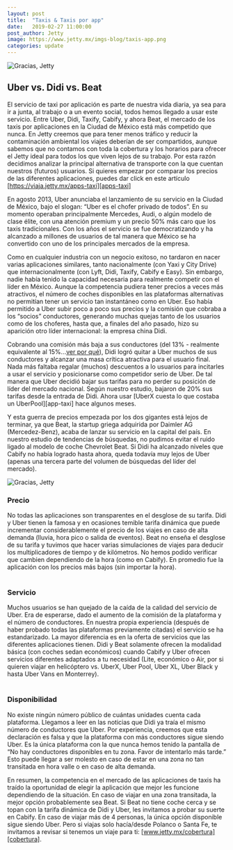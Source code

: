 ```yaml
---
layout: post
title:  "Taxis & Taxis por app"
date:   2019-02-27 11:00:00
post_author: Jetty
image: https://www.jetty.mx/imgs-blog/taxis-app.png
categories: update
---
```

![Gracias, Jetty]({{site.baseurl}}/imgs-blog/taxis-app.png)

<h2>Uber vs. Didi vs. Beat</h2>

El servicio de taxi por aplicación es parte de nuestra vida diaria, ya sea para ir a junta, al trabajo o a un evento social, todos hemos llegado a usar este servicio. Entre Uber, Didi, Taxify, Cabify, y ahora Beat, el mercado de los taxis por aplicaciones en la Ciudad de México está más competido que nunca. En Jetty creemos que para tener menos tráfico y reducir la contaminación ambiental los viajes deberían de ser compartidos, aunque sabemos que no contamos con toda la cobertura y los horarios para ofrecer el Jetty ideal para todos los que viven lejos de su trabajo. Por esta razón decidimos analizar la principal alternativa de transporte con la que cuentan nuestros (futuros) usuarios. Si quieres empezar por comparar los precios de las diferentes aplicaciones, puedes dar click en este artículo [https://viaja.jetty.mx/apps-taxi][apps-taxi]

En agosto 2013, Uber anunciaba el lanzamiento de su servicio en la Ciudad de México, bajo el slogan: “Uber es el chofer privado de todos”. En su momento operaban principalmente Mercedes, Audi, o algún modelo de clase élite, con una atención premium y un precio 50% más caro que los taxis tradicionales. Con los años el servicio se fue democratizando y ha alcanzado a millones de usuarios de tal manera que México se ha convertido con uno de los principales mercados de la empresa.

Como en cualquier industria con un negocio exitoso, no tardaron en nacer varias aplicaciones similares, tanto nacionalmente (con Yaxi y City Drive) que internacionalmente (con Lyft, Didi, Taxify, Cabify e Easy). Sin embargo, nadie había tenido la capacidad necesaria para realmente competir con el líder en México. Aunque la competencia pudiera tener precios a veces más atractivos, el número de coches disponibles en las plataformas alternativas no permitían tener un servicio tan instantáneo como en Uber. Eso había permitido a Uber subir poco a poco sus precios y la comisión que cobraba a los “socios” conductores, generando muchas quejas tanto de los usuarios como de los choferes, hasta que, a finales del año pasado, hizo su aparición otro líder internacional: la empresa china Didi.

Cobrando una comisión más baja a sus conductores (del 13% - realmente equivalente al 15%...[ver por qué][apps-taxi]), Didi logró quitar a Uber muchos de sus conductores y alcanzar una masa crítica atractiva para el usuario final. Nada más faltaba regalar (muchos) descuentos a lo usuarios para incitarles a usar el servicio y posicionarse como competidor serio de Uber. De tal manera que Uber decidió bajar sus tarifas para no perder su posición de líder del mercado nacional. Según nuestro estudio, bajaron de 20% sus tarifas desde la entrada de Didi. Ahora usar [UberX cuesta lo que costaba un UberPool][app-taxi] hace algunos meses.

Y esta guerra de precios empezada por los dos gigantes está lejos de terminar, ya que Beat, la startup griega adquirida por Daimler AG (Mercedez-Benz), acaba de lanzar su servicio en la capital del país. En nuestro estudio de tendencias de búsquedas, no pudimos evitar el ruido ligado al modelo de coche Chevrolet Beat. Si Didi ha alcanzado niveles que Cabify no había logrado hasta ahora, queda todavía muy lejos de Uber (apenas una tercera parte del volumen de búsquedas del líder del mercado).

![Gracias, Jetty]({{site.baseurl}}/imgs-blog/tendecias.png)

<h3>Precio</h3>
No todas las aplicaciones son transparentes en el desglose de su tarifa. Didi y Uber tienen la famosa y en ocasiones temible tarifa dinámica que puede incrementar considerablemente el precio de los viajes en caso de alta demanda (lluvia, hora pico o salida de eventos).
Beat no enseña el desglose de su tarifa y tuvimos que hacer varias simulaciones de viajes para deducir los multiplicadores de tiempo y de kilómetros. No hemos podido verificar que cambien dependiendo de la hora (como en Cabify). En promedio fue la aplicación con los precios más bajos (sin importar la hora).
<br><br>
<h3>Servicio</h3>
Muchos usuarios se han quejado de la caída de la calidad del servicio de Uber. Era de esperarse, dado el aumento de la comisión de la plataforma y el número de conductores. En nuestra propia experiencia (después de haber probado todas las plataformas previamente citadas) el servicio se ha estandarizado. La mayor diferencia es en la oferta de servicios que las diferentes aplicaciones tienen. Didi y Beat solamente ofrecen la modalidad básica (con coches sedan económicos) cuando Cabify y Uber ofrecen servicios diferentes adaptados a tu necesidad (Lite, económico o Air, por si quieren viajar en helicóptero vs. UberX, Uber Pool, Uber XL, Uber Black y hasta Uber Vans en Monterrey).
<br><br>
<h3>Disponibilidad</h3>
No existe ningún número público de cuántas unidades cuenta cada plataforma. Llegamos a leer en las noticias que Didi ya traía el mismo número de conductores que Uber. Por experiencia, creemos que esta declaración es falsa y que la plataforma con más conductores sigue siendo Uber. Es la única plataforma con la que nunca hemos tenido la pantalla de “No hay conductores disponibles en tu zona. Favor de intentarlo más tarde.” Esto puede llegar a ser molesto en caso de estar en una zona no tan transitada en hora valle o en caso de alta demanda.

En resumen, la competencia en el mercado de las aplicaciones de taxis ha traído la oportunidad de elegir la aplicación que mejor les funcione dependiendo de la situación. En caso de viajar en una zona transitada, la mejor opción probablemente sea Beat. Si Beat no tiene coche cerca y se topan con la tarifa dinámica de Didi y Uber, les invitamos a probar su suerte en Cabify. En caso de viajar más de 4 personas, la única opción disponible sigue siendo Uber. Pero si viajas solo hacía/desde Polanco o Santa Fe, te invitamos a revisar si tenemos un viaje para ti: [www.jetty.mx/cobertura][cobertura].

[apps-taxi]:https://viaja.jetty.mx/apps-taxi
[cobertura]:https://www.jetty.mx/cobertura
